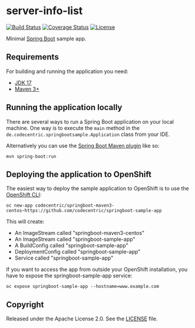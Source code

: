 # server-info-list

[![Build Status](https://travis-ci.org/codecentric/springboot-sample-app.svg?branch=master)](https://travis-ci.org/codecentric/springboot-sample-app)
[![Coverage Status](https://coveralls.io/repos/github/codecentric/springboot-sample-app/badge.svg?branch=master)](https://coveralls.io/github/codecentric/springboot-sample-app?branch=master)
[![License](http://img.shields.io/:license-apache-blue.svg)](http://www.apache.org/licenses/LICENSE-2.0.html)

Minimal [Spring Boot](http://projects.spring.io/spring-boot/) sample app.

## Requirements

For building and running the application you need:

- [JDK 17](https://www.oracle.com/java/technologies/javase/jdk17-archive-downloads.html)
- [Maven 3+](https://maven.apache.org)

## Running the application locally

There are several ways to run a Spring Boot application on your local machine. One way is to execute the `main` method in the `de.codecentric.springbootsample.Application` class from your IDE.

Alternatively you can use the [Spring Boot Maven plugin](https://docs.spring.io/spring-boot/docs/current/reference/html/build-tool-plugins-maven-plugin.html) like so:

```shell
mvn spring-boot:run
```

## Deploying the application to OpenShift

The easiest way to deploy the sample application to OpenShift is to use the [OpenShift CLI](https://docs.openshift.org/latest/cli_reference/index.html):

```shell
oc new-app codecentric/springboot-maven3-centos~https://github.com/codecentric/springboot-sample-app
```

This will create:

* An ImageStream called "springboot-maven3-centos"
* An ImageStream called "springboot-sample-app"
* A BuildConfig called "springboot-sample-app"
* DeploymentConfig called "springboot-sample-app"
* Service called "springboot-sample-app"

If you want to access the app from outside your OpenShift installation, you have to expose the springboot-sample-app service:

```shell
oc expose springboot-sample-app --hostname=www.example.com
```

## Copyright

Released under the Apache License 2.0. See the [LICENSE](https://github.com/codecentric/springboot-sample-app/blob/master/LICENSE) file.
